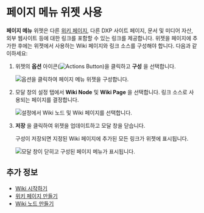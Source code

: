 # 페이지 메뉴 위젯 사용

**페이지 메뉴** 위젯은 다른 [위키 페이지](./getting-started-with-wikis.md), 다른 DXP 사이트 페이지, 문서 및 미디어 자산, 외부 웹사이트 등에 대한 링크를 포함할 수 있는 링크를 제공합니다. 위젯을 페이지에 추가한 후에는 위젯에서 사용하는 Wiki 페이지와 링크 소스를 구성해야 합니다. 다음과 같이하세요:

1. 위젯의 **옵션** 아이콘(![Actions Button](../../images/icon-actions.png))을 클릭하고 **구성** 을 선택합니다.

   ![옵션을 클릭하여 페이지 메뉴 위젯을 구성합니다.](./using-the-page-menu-widget/images/01.png)

1. 모달 창의 설정 탭에서 **Wiki Node** 및 **Wiki Page** 을 선택합니다. 링크 소스로 사용되는 페이지를 결정합니다.

    ![설정에서 Wiki 노드 및 Wiki 페이지를 선택합니다.](./using-the-page-menu-widget/images/02.png)

1. **저장** 을 클릭하여 위젯을 업데이트하고 모달 창을 닫습니다.

    구성이 저장되면 지정된 Wiki 페이지에 추가된 모든 링크가 위젯에 표시됩니다.

    ![모달 창이 닫히고 구성된 페이지 메뉴가 표시됩니다.](./using-the-page-menu-widget/images/03.png)

## 추가 정보

- [Wiki 시작하기](./getting-started-with-wikis.md)
- [위키 페이지 만들기](./creating-wiki-pages.md)
- [Wiki 노드 만들기](./creating-a-node.md)
